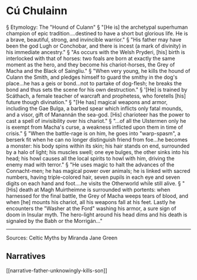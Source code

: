 # Cú Chulainn
§ Etymology: The "Hound of Culann"
§ "[He is] the archetypal superhuman champion of epic tradition....destined to have a short but glorious life. He is a brave, beautiful, strong, and invincible warrior." 
§ "His father may have been the god Lugh or Conchobar, and there is incest (a mark of divinity) in his immediate ancestry."
§ "As occurs with the Welsh Pryderi, [his] birth is interlocked with that of horses: two foals are born at exactly the same moment as the hero, and they become his chariot-horses, the Grey of Macha and the Black of Saingliu."
§ "When very young, he kills the hound of Culann the Smith, and pledges himself to guard the smithy in the dog's place...he has a geis or bond...not to partake of dog-flesh; he breaks the bond and thus sets the scene for his own destruction." 
§ '[He] is trained by Scáthach, a female teacher of warcraft and prophetess, who foretells [his] future though divination."
§ "[He has] magical weapons and armor, including the Gae Bulga, a barbed spear which inflicts only fatal mounds, and a visor, gift of Manannán the sea-god. [His] charioteer has the power to cast a spell of invisibility over his chariot."
§ "...of all the Ulstermen only he is exempt from Macha's curse, a weakness inflicted upon them in time of crisis."
§ "When the battle-rage is on him, he goes into "warp-spasm", a berserk fit when he can no longer distinguish friend from foe...he becomes a monster: his body spins within its skin; his hair stands on end, surrounded by a halo of light; his muscles swell; one eye bulges, the other sinks into his head; his howl causes all the local spirits to howl with him, driving the enemy mad with terror."
§ "He uses magic to halt the advances of the Connacht-men; he has magical power over animals; he is linked with sacred numbers, having triple-colored hair, seven pupils in each eye and seven digits on each hand and foot....he visits the Otherworld while still alive. 
§ "[His] death at Magh Muirtheimne is surrounded with portents: when harnessed for the final battle, the Grey of Macha weeps tears of blood, and when [he]  mounts his chariot, all his weapons fall at his feet.  Lastly he encounters the "Washer at the Ford" washing his armor, a sure sign of doom in Insular myth. The hero-light around his head dims and his death is signaled by the Babh or the Morrigán..."


----------------------------------------------------------------------------------------------------------------------------------------------------------------
Sources:
	Celtic Myths by Miranda Jane Green

## Narratives
[[narrative-father-unknowingly-kills-son]]